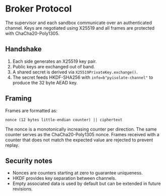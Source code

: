 # Broker Protocol

The supervisor and each sandbox communicate over an authenticated channel. Keys
are negotiated using X25519 and all frames are protected with
ChaCha20-Poly1305.

## Handshake

1. Each side generates an X25519 key pair.
2. Public keys are exchanged out of band.
3. A shared secret is derived via `X25519PrivateKey.exchange()`.
4. The secret feeds HKDF-SHA256 with `info=b"pyisolate-channel"` to produce the
   32 byte AEAD key.

## Framing

Frames are formatted as:

```
nonce (12 bytes little-endian counter) || ciphertext
```

The nonce is a monotonically increasing counter per direction. The same counter
serves as the ChaCha20-Poly1305 nonce. Frames received with a counter that does
not match the expected value are rejected to prevent replay.

## Security notes

* Nonces are counters starting at zero to guarantee uniqueness.
* HKDF provides key separation between channels.
* Empty associated data is used by default but can be extended in future
  revisions.
